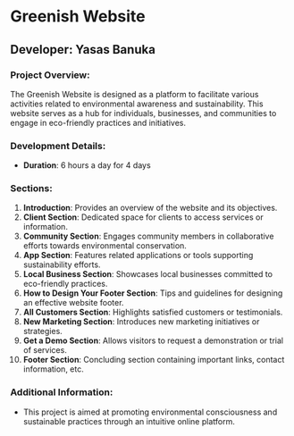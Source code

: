 # Greenish Website

## Developer: Yasas Banuka

### Project Overview:
The Greenish Website is designed as a platform to facilitate various activities related to environmental awareness and sustainability. This website serves as a hub for individuals, businesses, and communities to engage in eco-friendly practices and initiatives.

### Development Details:
- **Duration**: 6 hours a day for 4 days

### Sections:
1. **Introduction**: Provides an overview of the website and its objectives.
2. **Client Section**: Dedicated space for clients to access services or information.
3. **Community Section**: Engages community members in collaborative efforts towards environmental conservation.
4. **App Section**: Features related applications or tools supporting sustainability efforts.
5. **Local Business Section**: Showcases local businesses committed to eco-friendly practices.
6. **How to Design Your Footer Section**: Tips and guidelines for designing an effective website footer.
7. **All Customers Section**: Highlights satisfied customers or testimonials.
8. **New Marketing Section**: Introduces new marketing initiatives or strategies.
9. **Get a Demo Section**: Allows visitors to request a demonstration or trial of services.
10. **Footer Section**: Concluding section containing important links, contact information, etc.

### Additional Information:
- This project is aimed at promoting environmental consciousness and sustainable practices through an intuitive online platform.

